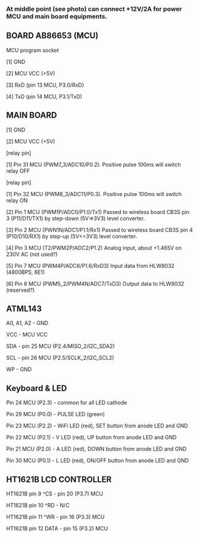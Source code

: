 ### At middle point (see photo) can connect +12V/2A for power MCU and main board equipments. ###

## BOARD AB86653 (MCU) ##

MCU program socket

[1] GND

[2] MCU VCC (+5V)

[3] RxD (pin 13 MCU, P3.0/RxD)

[4] TxD (pin 14 MCU, P3.1/TxD)

## MAIN BOARD ##

[1] GND

[2] MCU VCC (+5V)

[relay pin]

[1] Pin 31 MCU (PWM7_3/ADC10/P0.2). Positive pulse 100ms will switch relay OFF

[relay pin]

[1] Pin 32 MCU (PWM8_3/ADC11/P0.3). Positive pulse 100ms will switch relay ON

[2] Pin 1 MCU (PWM1P/ADC0/P1.0/Tx1) Passed to wireless board CB3S pin 3 (P11/D11/TX1) by step-down (5V=>3V3) level converter.

[3] Pin 2 MCU (PWN1N/ADC1/P1.1/Rx1) Passed to wireless board CB3S pin 4 (P10/D10/RX1) by step-up (5V<=3V3) level converter.

[4] Pin 3 MCU (T2/PWM2P/ADC2/P1.2) Analog input, about +1.465V on 230V AC (not used?)

[5] Pin 7 MCU (PWM4P/ADC6/P1.6/RxD3) Input data from HLW8032 (4800BPS, 8E1)

[6] Pin 8 MCU (PWM5_2/PWM4N/ADC7/TxD3) Output data to HLW8032 (reserved?)


## ATML143 ###

A0, A1, A2 - GND

VCC - MCU VCC

SDA - pin 25 MCU (P2.4/MISO_2/I2C_SDA2)

SCL - pin 26 MCU (P2.5/SCLK_2/I2C_SCL2)

WP - GND


## Keyboard & LED ##

Pin 24 MCU (P2.3) - common for all LED cathode

Pin 29 MCU (P0.0) - PULSE LED (green)

Pin 23 MCU (P2.2) - WiFi LED (red), SET button from anode LED and GND

Pin 22 MCU (P2.1) - V LED (red), UP button from anode LED and GND

Pin 21 MCU (P2.0) - A LED (red), DOWN button from anode LED and GND

Pin 30 MCU (P0.1) - L LED (red), ON/OFF button from anode LED and GND


## HT1621B LCD CONTROLLER ##

HT1621B pin 9 ^CS - pin 20 (P3.7) MCU

HT1621B pin 10 ^RD - N/C

HT1621B pin 11 ^WR - pin 16 (P3.3) MCU

HT1621B pin 12 DATA - pin 15 (P3.2) MCU
